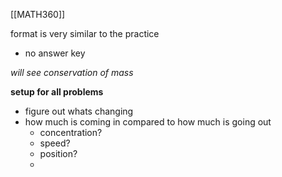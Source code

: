 [[MATH360]]

format is very similar to the practice

- no answer key

*will see conservation of mass*

**setup for all problems**
- figure out whats changing
- how much is coming in compared to how much is going out 
	- concentration?
	- speed?
	- position?
	- 